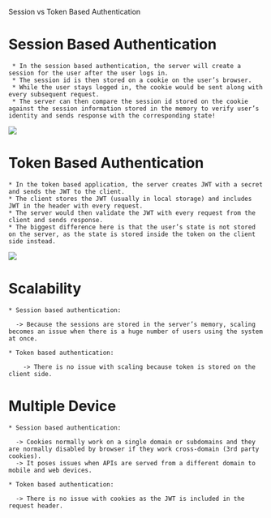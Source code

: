 Session vs Token Based Authentication

# Session Based Authentication
     * In the session based authentication, the server will create a session for the user after the user logs in.
     * The session id is then stored on a cookie on the user’s browser. 
     * While the user stays logged in, the cookie would be sent along with every subsequent request. 
     * The server can then compare the session id stored on the cookie against the session information stored in the memory to verify user’s identity and sends response with the corresponding state!
     
<img src = "https://miro.medium.com/max/875/1*Hg1gUTXN5E3Nrku0jWCRow.png">

# Token Based Authentication

    * In the token based application, the server creates JWT with a secret and sends the JWT to the client. 
    * The client stores the JWT (usually in local storage) and includes JWT in the header with every request. 
    * The server would then validate the JWT with every request from the client and sends response.
    * The biggest difference here is that the user’s state is not stored on the server, as the state is stored inside the token on the client side instead.

<img src = "https://miro.medium.com/max/875/1*PDry-Wb8JRquwnikIbJOJQ.png">


# Scalability
    
    * Session based authentication:
       
      -> Because the sessions are stored in the server’s memory, scaling becomes an issue when there is a huge number of users using the system at once.
    
    * Token based authentication: 
        
        -> There is no issue with scaling because token is stored on the client side.

# Multiple Device
    
    * Session based authentication: 
      
      -> Cookies normally work on a single domain or subdomains and they are normally disabled by browser if they work cross-domain (3rd party cookies). 
      -> It poses issues when APIs are served from a different domain to mobile and web devices.
   
    * Token based authentication: 
    
      -> There is no issue with cookies as the JWT is included in the request header.
       